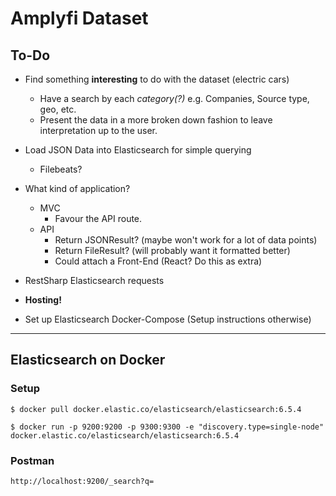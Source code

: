 # Amplyfi Dataset

## To-Do
- Find something __interesting__ to do with the dataset (electric cars)
    - Have a search by each _category(?)_ e.g. Companies, Source type, geo, etc.
    - Present the data in a more broken down fashion to leave interpretation up to the user.

- Load JSON Data into Elasticsearch for simple querying
    - Filebeats?

- What kind of application?
    - MVC
        - Favour the API route.
    - API
        - Return JSONResult? (maybe won't work for a lot of data points)
        - Return FileResult? (will probably want it formatted better)
        - Could attach a Front-End (React? Do this as extra)

- RestSharp Elasticsearch requests

- __Hosting!__

- Set up Elasticsearch Docker-Compose (Setup instructions otherwise)


---

## Elasticsearch on Docker

### Setup
```
$ docker pull docker.elastic.co/elasticsearch/elasticsearch:6.5.4
```

```
$ docker run -p 9200:9200 -p 9300:9300 -e "discovery.type=single-node" docker.elastic.co/elasticsearch/elasticsearch:6.5.4
```

### Postman
```
http://localhost:9200/_search?q=
```